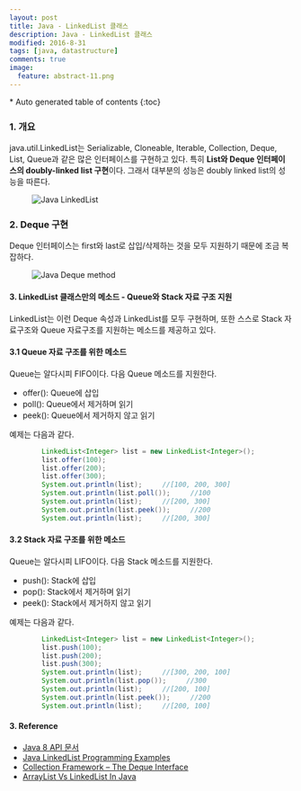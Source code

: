 ```yaml
---
layout: post
title: Java - LinkedList 클래스
description: Java - LinkedList 클래스 
modified: 2016-8-31
tags: [java, datastructure]
comments: true
image:
  feature: abstract-11.png
---
```


<section id="table-of-contents" class="toc">
<div id="drawer" markdown="1">
*  Auto generated table of contents
{:toc}
</div>
</section><!-- /#table-of-contents -->


### 1. 개요

java.util.LinkedList는 Serializable, Cloneable, Iterable<E>, Collection<E>, Deque<E>, List<E>, Queue<E>과 같은 많은 인터페이스를 구현하고 있다. 특히 **List와 Deque 인터페이스의 doubly-linked list 구현**이다. 그래서 대부분의 성능은 doubly linked list의 성능을 따른다.

<figure>
	<img src="http://javaconceptoftheday.com/wp-content/uploads/2014/12/LinkedListClass.png" alt="Java LinkedList">
</figure>


### 2. Deque 구현

Deque 인터페이스는 first와 last로 삽입/삭제하는 것을 모두 지원하기 때문에 조금 복잡하다. 

<figure>
	<img src="http://javaconceptoftheday.com/wp-content/uploads/2014/11/HowDequeWorks.png" alt="Java Deque method">
</figure>

#### 3. LinkedList 클래스만의 메소드 - Queue와 Stack 자료 구조 지원

LinkedList는 이런 Deque 속성과 LinkedList를 모두 구현하며, 또한 스스로 Stack 자료구조와 Queue 자료구조를 지원하는 메소드를 제공하고 있다.  

#### 3.1 Queue 자료 구조를 위한 메소드

Queue는 알다시피 FIFO이다. 다음 Queue 메소드를 지원한다. 

- offer(): Queue에 삽입
- poll(): Queue에서 제거하며 읽기
- peek(): Queue에서 제거하지 않고 읽기

예제는 다음과 같다. 

```java
        LinkedList<Integer> list = new LinkedList<Integer>();
        list.offer(100);
        list.offer(200);
        list.offer(300);
        System.out.println(list);     //[100, 200, 300]
        System.out.println(list.poll());     //100
        System.out.println(list);     //[200, 300]
        System.out.println(list.peek());     //200
        System.out.println(list);     //[200, 300]
```

#### 3.2 Stack 자료 구조를 위한 메소드

Queue는 알다시피 LIFO이다. 다음 Stack 메소드를 지원한다. 

- push(): Stack에 삽입
- pop(): Stack에서 제거하며 읽기
- peek(): Stack에서 제거하지 않고 읽기 

예제는 다음과 같다. 

```java
        LinkedList<Integer> list = new LinkedList<Integer>();
        list.push(100);
        list.push(200);
        list.push(300);
        System.out.println(list);     //[300, 200, 100]
        System.out.println(list.pop());     //300
        System.out.println(list);     //[200, 100]
        System.out.println(list.peek());     //200
        System.out.println(list);     //[200, 100]
```

#### 3. Reference

- [Java 8 API 문서](https://docs.oracle.com/javase/8/docs/api/java/util/LinkedList.html)
- [Java LinkedList Programming Examples](http://javaconceptoftheday.com/java-linkedlist-programming-examples/)
- [Collection Framework – The Deque Interface](http://javaconceptoftheday.com/collection-framework-deque-interface/)
- [ArrayList Vs LinkedList In Java](http://javaconceptoftheday.com/arraylist-vs-linkedlist-java/)

